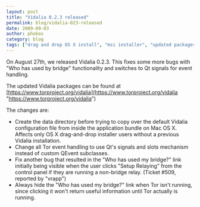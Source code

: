 ```yaml
---
layout: post
title: "Vidalia 0.2.3 released"
permalink: blog/vidalia-023-released
date: 2009-09-03
author: phobos
category: blog
tags: ["drag and drop OS X install", "msi installer", "updated packages", "vidalia bundle"]
---
```


On August 27th, we released Vidalia 0.2.3. This fixes some more bugs with "Who has used by bridge" functionality and switches to Qt signals for event handling.

The updated Vidalia packages can be found at [https://www.torproject.org/vidalia](https://www.torproject.org/vidalia "https://www.torproject.org/vidalia")

The changes are:

- Create the data directory before trying to copy over the default
 Vidalia configuration file from inside the application bundle on Mac
 OS X. Affects only OS X drag-and-drop installer users without a
 previous Vidalia installation.
- Change all Tor event handling to use Qt's signals and slots mechanism
 instead of custom QEvent subclasses.
- Fix another bug that resulted in the "Who has used my bridge?" link
 initially being visible when the user clicks "Setup Relaying" from
 the control panel if they are running a non-bridge relay.
 (Ticket #509, reported by "vrapp")
- Always hide the "Who has used my bridge?" link when Tor isn't running,
 since clicking it won't return useful information until Tor actually
 is running.


